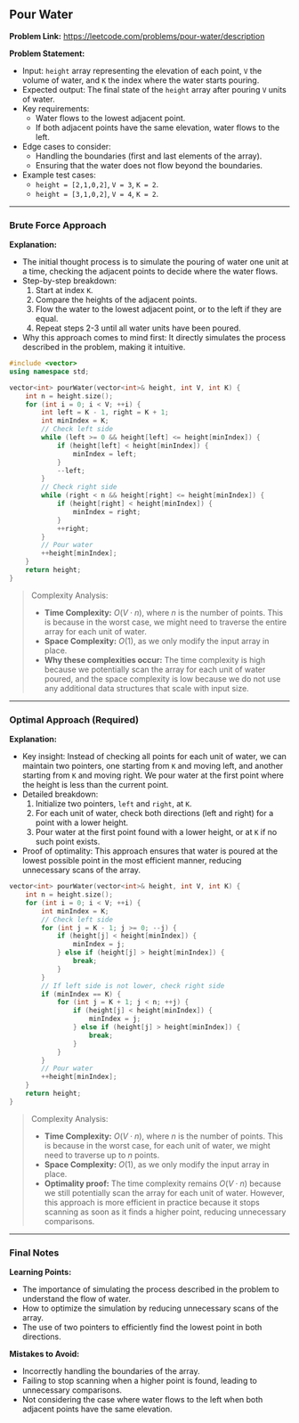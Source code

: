 ## Pour Water
**Problem Link:** https://leetcode.com/problems/pour-water/description

**Problem Statement:**
- Input: `height` array representing the elevation of each point, `V` the volume of water, and `K` the index where the water starts pouring.
- Expected output: The final state of the `height` array after pouring `V` units of water.
- Key requirements: 
  - Water flows to the lowest adjacent point.
  - If both adjacent points have the same elevation, water flows to the left.
- Edge cases to consider:
  - Handling the boundaries (first and last elements of the array).
  - Ensuring that the water does not flow beyond the boundaries.
- Example test cases:
  - `height = [2,1,0,2]`, `V = 3`, `K = 2`.
  - `height = [3,1,0,2]`, `V = 4`, `K = 2`.

---

### Brute Force Approach

**Explanation:**
- The initial thought process is to simulate the pouring of water one unit at a time, checking the adjacent points to decide where the water flows.
- Step-by-step breakdown:
  1. Start at index `K`.
  2. Compare the heights of the adjacent points.
  3. Flow the water to the lowest adjacent point, or to the left if they are equal.
  4. Repeat steps 2-3 until all water units have been poured.
- Why this approach comes to mind first: It directly simulates the process described in the problem, making it intuitive.

```cpp
#include <vector>
using namespace std;

vector<int> pourWater(vector<int>& height, int V, int K) {
    int n = height.size();
    for (int i = 0; i < V; ++i) {
        int left = K - 1, right = K + 1;
        int minIndex = K;
        // Check left side
        while (left >= 0 && height[left] <= height[minIndex]) {
            if (height[left] < height[minIndex]) {
                minIndex = left;
            }
            --left;
        }
        // Check right side
        while (right < n && height[right] <= height[minIndex]) {
            if (height[right] < height[minIndex]) {
                minIndex = right;
            }
            ++right;
        }
        // Pour water
        ++height[minIndex];
    }
    return height;
}
```

> Complexity Analysis:
> - **Time Complexity:** $O(V \cdot n)$, where $n$ is the number of points. This is because in the worst case, we might need to traverse the entire array for each unit of water.
> - **Space Complexity:** $O(1)$, as we only modify the input array in place.
> - **Why these complexities occur:** The time complexity is high because we potentially scan the array for each unit of water poured, and the space complexity is low because we do not use any additional data structures that scale with input size.

---

### Optimal Approach (Required)

**Explanation:**
- Key insight: Instead of checking all points for each unit of water, we can maintain two pointers, one starting from `K` and moving left, and another starting from `K` and moving right. We pour water at the first point where the height is less than the current point.
- Detailed breakdown:
  1. Initialize two pointers, `left` and `right`, at `K`.
  2. For each unit of water, check both directions (left and right) for a point with a lower height.
  3. Pour water at the first point found with a lower height, or at `K` if no such point exists.
- Proof of optimality: This approach ensures that water is poured at the lowest possible point in the most efficient manner, reducing unnecessary scans of the array.

```cpp
vector<int> pourWater(vector<int>& height, int V, int K) {
    int n = height.size();
    for (int i = 0; i < V; ++i) {
        int minIndex = K;
        // Check left side
        for (int j = K - 1; j >= 0; --j) {
            if (height[j] < height[minIndex]) {
                minIndex = j;
            } else if (height[j] > height[minIndex]) {
                break;
            }
        }
        // If left side is not lower, check right side
        if (minIndex == K) {
            for (int j = K + 1; j < n; ++j) {
                if (height[j] < height[minIndex]) {
                    minIndex = j;
                } else if (height[j] > height[minIndex]) {
                    break;
                }
            }
        }
        // Pour water
        ++height[minIndex];
    }
    return height;
}
```

> Complexity Analysis:
> - **Time Complexity:** $O(V \cdot n)$, where $n$ is the number of points. This is because in the worst case, for each unit of water, we might need to traverse up to $n$ points.
> - **Space Complexity:** $O(1)$, as we only modify the input array in place.
> - **Optimality proof:** The time complexity remains $O(V \cdot n)$ because we still potentially scan the array for each unit of water. However, this approach is more efficient in practice because it stops scanning as soon as it finds a higher point, reducing unnecessary comparisons.

---

### Final Notes

**Learning Points:**
- The importance of simulating the process described in the problem to understand the flow of water.
- How to optimize the simulation by reducing unnecessary scans of the array.
- The use of two pointers to efficiently find the lowest point in both directions.

**Mistakes to Avoid:**
- Incorrectly handling the boundaries of the array.
- Failing to stop scanning when a higher point is found, leading to unnecessary comparisons.
- Not considering the case where water flows to the left when both adjacent points have the same elevation.